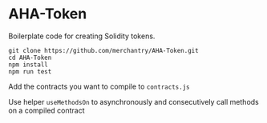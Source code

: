 # AHA-Token

Boilerplate code for creating Solidity tokens.

```
git clone https://github.com/merchantry/AHA-Token.git
cd AHA-Token
npm install
npm run test
```

Add the contracts you want to compile to `contracts.js`

Use helper `useMethodsOn` to asynchronously and consecutively call methods on a compiled contract
